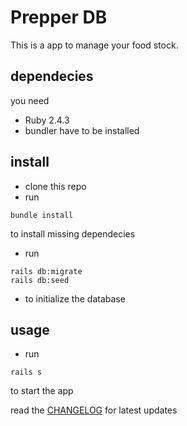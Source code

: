 # Prepper DB
This is a app to manage your food stock.

## dependecies
you need
- Ruby 2.4.3
- bundler have to be installed

## install
- clone this repo
- run
```
bundle install
```
to install missing dependecies

- run
```
rails db:migrate
rails db:seed
```
- to initialize the database

## usage
- run
```
rails s
```
to start the app

read the [CHANGELOG](https://github.com/better-live-movement/prepper-db/blob/master/CHANGELOG.md) for latest updates
